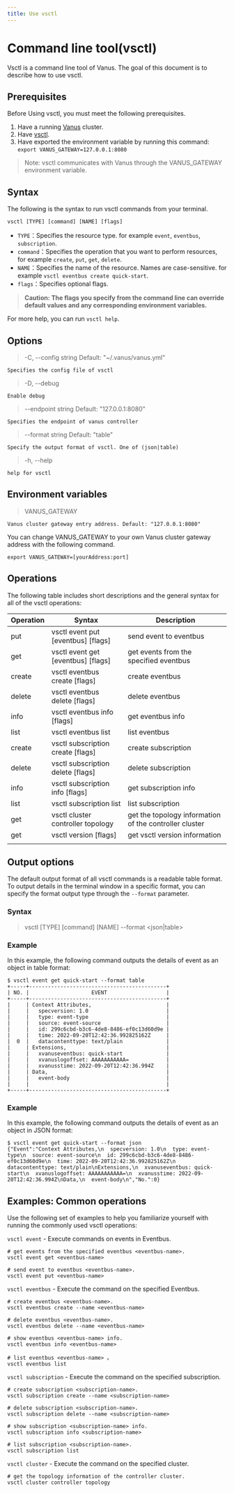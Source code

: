```yaml
---
title: Use vsctl
---
```


# Command line tool(vsctl)

Vsctl is a command line tool of Vanus. The goal of this document is to describe how to use vsctl.

## Prerequisites

Before Using vsctl, you must meet the following prerequisites.
1. Have a running [Vanus](https://github.com/linkall-labs/docs/blob/main/content/getting-started/installation.mdx) cluster.
2. Have [vsctl](https://github.com/linkall-labs/docs/blob/main/content/how-to/vsctl.md).
3. Have exported the environment variable by running this command: `export VANUS_GATEWAY=127.0.0.1:8080`

> Note: vsctl communicates with Vanus through the VANUS_GATEWAY environment variable.

## Syntax

The following is the syntax to run vsctl commands from your terminal.
```shell
vsctl [TYPE] [command] [NAME] [flags]
```
* `TYPE`：Specifies the resource type. for example `event`, `eventbus`, `subscription`.
* `command`：Specifies the operation that you want to perform resources, for example `create`, `put`, `get`, `delete`.
* `NAME`：Specifies the name of the resource. Names are case-sensitive. for example `vsctl eventbus create quick-start`.
* `flags`：Specifies optional flags.

> **Caution: The flags you specify from the command line can override default values and any corresponding environment variables.**

For more help, you can run `vsctl help`.

## Options

> -C, --config string   Default: "~/.vanus/vanus.yml"

    Specifies the config file of vsctl

> -D, --debug

    Enable debug

> --endpoint string   Default: "127.0.0.1:8080"

    Specifies the endpoint of vanus controller

> --format string   Default: "table"

    Specify the output format of vsctl. One of (json|table)

> -h, --help

    help for vsctl

## Environment variables

> VANUS_GATEWAY

    Vanus cluster gateway entry address. Default: "127.0.0.1:8080"

You can change VANUS_GATEWAY to your own Vanus cluster gateway address with the following command.
```
export VANUS_GATEWAY=[yourAddress:port]
```

## Operations

The following table includes short descriptions and the general syntax for all of the vsctl operations:

|  Operation  |      Syntax      |   Description   |
|-------------|------------------|-----------------|
| put         | vsctl event put [eventbus] [flags] | send event to eventbus |
| get         | vsctl event get [eventbus] [flags] | get events from the specified eventbus |
| create      | vsctl eventbus create [flags] | create eventbus |
| delete      | vsctl eventbus delete [flags] | delete eventbus |
| info        | vsctl eventbus info [flags] | get eventbus info |
| list        | vsctl eventbus list | list eventbus |
| create      | vsctl subscription create [flags] | create subscription |
| delete      | vsctl subscription delete [flags] | delete subscription |
| info        | vsctl subscription info [flags] | get subscription info |
| list        | vsctl subscription list | list subscription |
| get         | vsctl cluster controller topology | get the topology information of the controller cluster |
| get         | vsctl version [flags] | get vsctl version information |
||||

## Output options

The default output format of all vsctl commands is a readable table format. To output details in the terminal window in a specific format, you can specify the format output type through the `--format` parameter.

### Syntax

> vsctl [TYPE] [command] [NAME] --format <json|table>

### Example

In this example, the following command outputs the details of event as an object in table format:

```
$ vsctl event get quick-start --format table
+-----+--------------------------------------------+
| NO. |                    EVENT                   |
+-----+--------------------------------------------+
|     | Context Attributes,                        |
|     |   specversion: 1.0                         |
|     |   type: event-type                         |
|     |   source: event-source                     |
|     |   id: 299c6cbd-b3c6-4de8-8486-ef0c13d60d9e |
|     |   time: 2022-09-20T12:42:36.992825162Z     |
|  0  |   datacontenttype: text/plain              |
|     | Extensions,                                |
|     |   xvanuseventbus: quick-start              |
|     |   xvanuslogoffset: AAAAAAAAAAA=            |
|     |   xvanusstime: 2022-09-20T12:42:36.994Z    |
|     | Data,                                      |
|     |   event-body                               |
|     |                                            |
+-----+--------------------------------------------+
```

### Example

In this example, the following command outputs the details of event as an object in JSON format:

```
$ vsctl event get quick-start --format json
{"Event":"Context Attributes,\n  specversion: 1.0\n  type: event-type\n  source: event-source\n  id: 299c6cbd-b3c6-4de8-8486-ef0c13d60d9e\n  time: 2022-09-20T12:42:36.992825162Z\n  datacontenttype: text/plain\nExtensions,\n  xvanuseventbus: quick-start\n  xvanuslogoffset: AAAAAAAAAAA=\n  xvanusstime: 2022-09-20T12:42:36.994Z\nData,\n  event-body\n","No.":0}
```

## Examples: Common operations

Use the following set of examples to help you familiarize yourself with running the commonly used vsctl operations:

`vsctl event` - Execute commands on events in Eventbus.
```
# get events from the specified eventbus <eventbus-name>.
vsctl event get <eventbus-name>

# send event to eventbus <eventbus-name>.
vsctl event put <eventbus-name>
```

`vsctl eventbus` - Execute the command on the specified Eventbus.
```
# create eventbus <eventbus-name>.
vsctl eventbus create --name <eventbus-name>

# delete eventbus <eventbus-name>.
vsctl eventbus delete --name <eventbus-name>

# show eventbus <eventbus-name> info.
vsctl eventbus info <eventbus-name>

# list eventbus <eventbus-name> 。
vsctl eventbus list
```

`vsctl subscription` - Execute the command on the specified subscription.
```
# create subscription <subscription-name>.
vsctl subscription create --name <subscription-name>

# delete subscription <subscription-name>.
vsctl subscription delete --name <subscription-name>

# show subscription <subscription-name> info.
vsctl subscription info <subscription-name>

# list subscription <subscription-name>.
vsctl subscription list
```

`vsctl cluster` - Execute the command on the specified cluster.
```
# get the topology information of the controller cluster.
vsctl cluster controller topology
```

